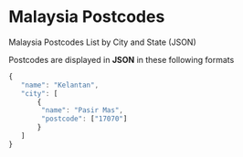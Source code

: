 # Malaysia Postcodes

Malaysia Postcodes List by City and State (JSON)

Postcodes are displayed in **JSON** in these following formats

```javascript
{
   "name": "Kelantan",
   "city": [
       {
        "name": "Pasir Mas",
        "postcode": ["17070"]
       }
   ]
}
```
